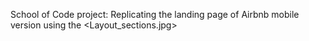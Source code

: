 School of Code project:
Replicating the landing page of Airbnb mobile version using the <Layout_sections.jpg>

